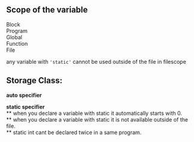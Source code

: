 ## Scope of the variable
Block<br>
Program<br>
Global<br>
Function<br>
File<br>

any variable with ``'static'`` cannot be used outside of the file in filescope

## Storage Class:

**auto specifier**

**static specifier**<br>
** when you declare a variable with static it automatically starts with 0.<br>
** when you declare a variable with static it is not available outside of the file.<br>
** static int cant be declared twice in a same program.<br>


